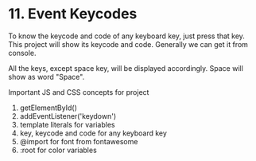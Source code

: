 # 11. Event Keycodes

To know the keycode and code of any keyboard key, just press that key. This project will show its keycode and code. Generally we can get it from console.

All the keys, except space key, will be displayed accordingly. Space will show as word "Space".

Important JS and CSS concepts for project

1. getElementById()
2. addEventListener('keydown')
3. template literals for variables
4. key, keycode and code for any keyboard key
5. @import for font from fontawesome
6. :root for color variables
